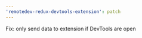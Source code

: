 ```yaml
---
'remotedev-redux-devtools-extension': patch
---
```


Fix: only send data to extension if DevTools are open
